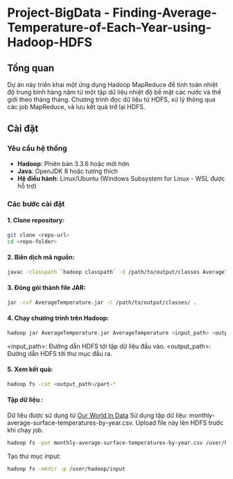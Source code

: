# Project-BigData - Finding-Average-Temperature-of-Each-Year-using-Hadoop-HDFS

## Tổng quan
Dự án này triển khai một ứng dụng Hadoop MapReduce để tính toán nhiệt độ trung bình hàng năm từ một tập dữ liệu nhiệt độ bề mặt các nước và thế giới theo tháng tháng. Chương trình đọc dữ liệu từ HDFS, xử lý thông qua các job MapReduce, và lưu kết quả trở lại HDFS.

## Cài đặt

### Yêu cầu hệ thống
- **Hadoop**: Phiên bản 3.3.6 hoặc mới hơn
- **Java**: OpenJDK 8 hoặc tương thích
- **Hệ điều hành**: Linux/Ubuntu (Windows Subsystem for Linux - WSL được hỗ trợ)

### Các bước cài đặt
#### 1. **Clone repository**:
   ```bash
   git clone <repo-url>
   cd <repo-folder>
  ```
#### 2. **Biên dịch mã nguồn**:
   ```bash
   javac -classpath `hadoop classpath` -d /path/to/output/classes AverageTemperature.java
   ```
#### 3. **Đóng gói thành file JAR**:
   ```bash
   jar -cvf AverageTemperature.jar -C /path/to/output/classes/ .
   ```
#### 4. **Chạy chương trình trên Hadoop**:
   ```bash
   hadoop jar AverageTemperature.jar AverageTemperature <input_path> <output_path>
   ```
<input_path>: Đường dẫn HDFS tới tập dữ liệu đầu vào.
<output_path>: Đường dẫn HDFS tới thư mục đầu ra.
#### 5. **Xem kết quả**:
   ```bash
   hadoop fs -cat <output_path>/part-*
   ```
#### Tập dữ liệu :
Dữ liệu được sử dụng từ [Our World In Data](https://ourworldindata.org/grapher/monthly-average-surface-temperatures-by-year)
Sử dụng tập dữ liệu: monthly-average-surface-temperatures-by-year.csv. Upload file này lên HDFS trước khi chạy job.
   ```bash
   hadoop fs -put monthly-average-surface-temperatures-by-year.csv /user/hadoop/input
   ```
Tạo thư mục input:
```bash
hadoop fs -mkdir -p /user/hadoop/input
```
